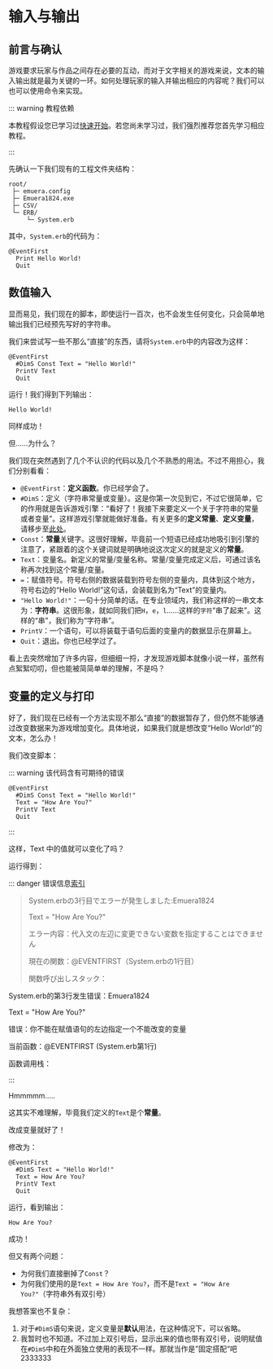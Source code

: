 # 输入与输出

## 前言与确认

游戏要求玩家与作品之间存在必要的互动，而对于文字相关的游戏来说，文本的输入输出就是最为关键的一环。如何处理玩家的输入并输出相应的内容呢？我们可以也可以使用命令来实现。

::: warning 教程依赖

本教程假设您已学习过[快速开始](../Quick_Start)。若您尚未学习过，我们强烈推荐您首先学习相应教程。

:::

先确认一下我们现有的工程文件夹结构：

```
root/
 ├─ emuera.config
 ├─ Emuera1824.exe
 ├─ CSV/
 └─ ERB/
     └─ System.erb
```

其中，`System.erb`的代码为：

```basic
@EventFirst
  Print Hello World!
  Quit
```

## 数值输入



显而易见，我们现在的脚本，即使运行一百次，也不会发生任何变化，只会简单地输出我们已经预先写好的字符串。

我们来尝试写一些不那么“直接”的东西，请将`System.erb`中的内容改为这样：

```basic
@EventFirst
  #DimS Const Text = "Hello World!"
  PrintV Text
  Quit
```

运行！我们得到下列输出：

```
Hello World!
```

同样成功！

但……为什么？

我们现在突然遇到了几个不认识的代码以及几个不熟悉的用法。不过不用担心，我们分别看看：

- `@EventFirst`：**定义函数**。你已经学会了。
- `#DimS`：定义（字符串常量或变量）。这是你第一次见到它，不过它很简单，它的作用就是告诉游戏引擎：“看好了！我接下来要定义一个关于字符串的常量或者变量”。这样游戏引擎就能做好准备。有关更多的**定义常量**、**定义变量**，请移步至[此处]()。
- `Const`：**常量**关键字。这很好理解，毕竟前一个短语已经成功地吸引到引擎的注意了，紧跟着的这个关键词就是明确地说这次定义的就是定义的**常量**。
- `Text`：变量名。新定义的常量/变量名称。常量/变量完成定义后，可通过该名称再次找到这个常量/变量。
- `=`：赋值符号。符号右侧的数据装载到符号左侧的变量内，具体到这个地方，符号右边的“Hello World!”这句话，会装载到名为“Text”的变量内。
- `"Hello World!"`：一句十分简单的话。在专业领域内，我们称这样的一串文本为：**字符串**。这很形象，就如同我们把`H`，`e`，`l`……这样的`字符`“串了起来”。这样的“串”，我们称为“字符串”。
- `PrintV`：一个语句，可以将装载于语句后面的变量内的数据显示在屏幕上。
- `Quit`：退出。你也已经学过了。

看上去突然增加了许多内容，但细细一捋，才发现游戏脚本就像小说一样，虽然有点絮絮叨叨，但也能被简简单单的理解，不是吗？

## 变量的定义与打印

好了，我们现在已经有一个方法实现不那么“直接”的数据暂存了，但仍然不能够通过改变数据来为游戏增加变化。具体地说，如果我们就是想改变“Hello World!”的文本，怎么办！

我们改变脚本：

::: warning 该代码含有可期待的错误

```basic
@EventFirst
  #DimS Const Text = "Hello World!"
  Text = "How Are You?"
  PrintV Text
  Quit
```

:::

这样，Text 中的值就可以变化了吗？

运行得到：

::: danger 错误信息<a href="javascript:alert('TODO')">索引</a>

> System.erbの3行目でエラーが発生しました:Emuera1824
>
> Text = "How Are You?"
>
> エラー内容：代入文の左辺に変更できない変数を指定することはできません
>
> 現在の関数：@EVENTFIRST（System.erbの1行目）
>
> 関数呼び出しスタック：

System.erb的第3行发生错误：Emuera1824

Text = "How Are You?"

错误：你不能在赋值语句的左边指定一个不能改变的变量

当前函数：@EVENTFIRST (System.erb第1行)

函数调用栈：

:::

Hmmmmm.....

这其实不难理解，毕竟我们定义的`Text`是个**常量**。

改成变量就好了！

修改为：

```basic
@EventFirst
  #DimS Text = "Hello World!"
  Text = How Are You?
  PrintV Text
  Quit
```

运行，看到输出：

```
How Are You?
```

成功！

但又有两个问题：

- 为何我们直接删掉了`Const`？
- 为何我们使用的是`Text = How Are You?`，而不是`Text = "How Are You?"`（字符串外有双引号）

我想答案也不复杂：

1. 对于`#DimS`语句来说，定义变量是**默认**用法，在这种情况下，可以省略。
2. 我暂时也不知道。不过加上双引号后，显示出来的值也带有双引号，说明赋值在`#DimS`中和在外面独立使用的表现不一样。那就当作是”固定搭配“吧2333333

